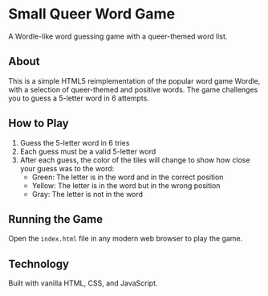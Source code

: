 # Small Queer Word Game

A Wordle-like word guessing game with a queer-themed word list. 

## About

This is a simple HTML5 reimplementation of the popular word game Wordle, with a selection of queer-themed and positive words. The game challenges you to guess a 5-letter word in 6 attempts.

## How to Play

1. Guess the 5-letter word in 6 tries
2. Each guess must be a valid 5-letter word
3. After each guess, the color of the tiles will change to show how close your guess was to the word:
   - Green: The letter is in the word and in the correct position
   - Yellow: The letter is in the word but in the wrong position
   - Gray: The letter is not in the word

## Running the Game

Open the `index.html` file in any modern web browser to play the game.

## Technology

Built with vanilla HTML, CSS, and JavaScript.